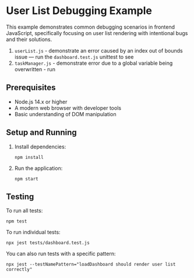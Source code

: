  # User List Debugging Example

This example demonstrates common debugging scenarios in frontend JavaScript, specifically focusing on user list rendering with intentional bugs and their solutions.

1. `userList.js` - demonstrate an error caused by an index out of bounds issue — run the `dashboard.test.js` unittest to see
2. `taskManager.js` - demonstrate error due to a global variable being overwritten - run

## Prerequisites
- Node.js 14.x or higher
- A modern web browser with developer tools
- Basic understanding of DOM manipulation

## Setup and Running

1. Install dependencies:
   ```
   npm install
   ```

2. Run the application:
   ```
   npm start
   ```

## Testing

To run all tests:
```
npm test
```

To run individual tests:
```
npx jest tests/dashboard.test.js
```

You can also run tests with a specific pattern:
```
npx jest --testNamePattern="loadDashboard should render user list correctly"
```

